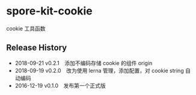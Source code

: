 # spore-kit-cookie

cookie 工具函数

## Release History

* 2018-09-21 v0.2.1 添加不编码存储 cookie 的组件 origin
* 2018-09-19 v0.2.0 改为使用 lerna 管理，添加配置，对 cookie string 自动编码
* 2016-12-19 v0.1.0 发布第一个正式版
